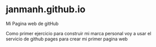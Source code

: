 # janmanh.github.io
Mi Pagina web de gitHub

Como primer ejercicio para construir mi marca personal voy a usar el servicio de github pages para crear mi primer pagina web
